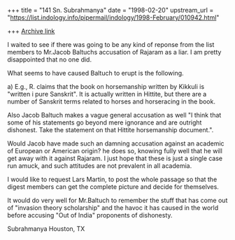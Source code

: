 +++
title = "141 Sn. Subrahmanya"
date = "1998-02-20"
upstream_url = "https://list.indology.info/pipermail/indology/1998-February/010942.html"

+++
[Archive link](https://list.indology.info/pipermail/indology/1998-February/010942.html)

I waited to see if there was going to be any kind of
reponse from the list members to Mr.Jacob Baltuchs accusation of
Rajaram as a liar. I am pretty disappointed that no one did.

What seems to have caused Baltuch to erupt is the following.

a) E.g., R. claims that the book on horsemanship written by Kikkuli
is "written i pure Sanskrit". It is actually written in Hittite, but there
are a number of Sanskrit terms related to horses and horseracing in the book.

Also Jacob Baltuch makes a vague general accusation as well
"I think that some of his statements go beyond mere ignorance
and are outright dishonest. Take the statement on that Hittite
horsemanship document.".

Would Jacob have made such an damning accusation against an academic of
European or American origin? he does so, knowing fully well that he will
get away with it against Rajaram.
I just hope that these is just a single case run amuck, and such attitudes
are not prevalent in all academia.

I would like to request Lars Martin, to post the whole passage so that
the digest members can get the complete picture and decide for themselves.

It would do very well for Mr.Baltuch to remember the stuff that has come
out of "invasion theory scholarship" and the havoc it has caused in the world
before accusing "Out of India" proponents of dishonesty.


Subrahmanya
Houston, TX



